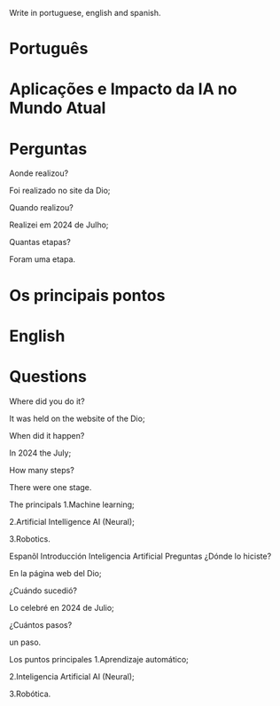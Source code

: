 Write in portuguese, english and spanish.

# Português

# Aplicações e Impacto da IA no Mundo Atual

# Perguntas

Aonde realizou?

Foi realizado no site da Dio;

Quando realizou?

Realizei em 2024 de Julho;

Quantas etapas?

Foram uma etapa.

# Os principais pontos


# English

#

# Questions

Where did you do it?

It was held on the website of the Dio;

When did it happen?

In 2024 the July;

How many steps?

There were one stage.

The principals
1.Machine learning;

2.Artificial Intelligence AI (Neural);

3.Robotics.

Espanõl
Introducción Inteligencia Artificial
Preguntas
¿Dónde lo hiciste?

En la página web del Dio;

¿Cuándo sucedió?

Lo celebré en 2024 de Julio;

¿Cuántos pasos?

un paso.

Los puntos principales
1.Aprendizaje automático;

2.Inteligencia Artificial AI (Neural);

3.Robótica.

